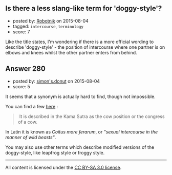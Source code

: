 ## Is there a less slang-like term for 'doggy-style'?

- posted by: [Robotnik](https://stackexchange.com/users/919989/robotnik) on 2015-08-04
- tagged: `intercourse`, `terminology`
- score: 7

Like the title states, I'm wondering if there is a more official wording to describe 'doggy-style' - the position of intercourse where one partner is on elbows and knees whilst the other partner enters from behind.


## Answer 280

- posted by: [simon's.donut](https://stackexchange.com/users/6730974/simon-s-donut) on 2015-08-04
- score: 5

<p>It seems that a synonym is actually hard to find, though not impossible.</p>

<p>You can find a few <a href="https://en.wikipedia.org/wiki/Doggy_style" rel="nofollow">here</a> :</p>

<blockquote>
  <p> It is described in the Kama Sutra as the cow position or the congress of a cow.</p>
</blockquote>

<p>In Latin it is known as <em>Coitus more ferarum</em>, or <em>"sexual intercourse in the manner of wild beasts"</em>.</p>

<p>You may also use other terms which describe modified versions of the doggy-style, like leapfrog style or froggy style.</p>




---

All content is licensed under the [CC BY-SA 3.0 license](https://creativecommons.org/licenses/by-sa/3.0/).
